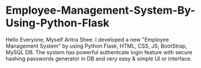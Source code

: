 # Employee-Management-System-By-Using-Python-Flask
Hello Everyone, Myself Aritra Shee. I developed a new "Employee Management System" by using Python Flask, HTML, CSS, JS, BootStrap, MySQL DB. The system has powerful authentcate login feature with secure hashing passwords generator in DB and very easy &amp; simple UI or interface.
